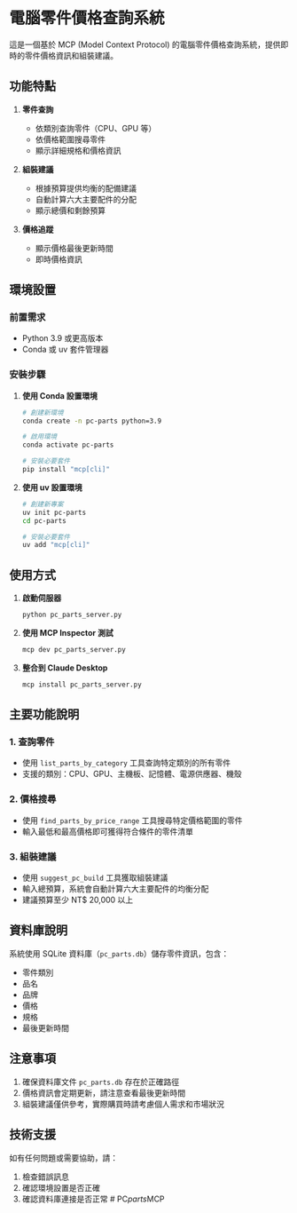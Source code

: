 # 電腦零件價格查詢系統

這是一個基於 MCP (Model Context Protocol) 的電腦零件價格查詢系統，提供即時的零件價格資訊和組裝建議。

## 功能特點

1. **零件查詢**
   - 依類別查詢零件（CPU、GPU 等）
   - 依價格範圍搜尋零件
   - 顯示詳細規格和價格資訊

2. **組裝建議**
   - 根據預算提供均衡的配備建議
   - 自動計算六大主要配件的分配
   - 顯示總價和剩餘預算

3. **價格追蹤**
   - 顯示價格最後更新時間
   - 即時價格資訊

## 環境設置

### 前置需求
- Python 3.9 或更高版本
- Conda 或 uv 套件管理器

### 安裝步驟

1. **使用 Conda 設置環境**
   ```bash
   # 創建新環境
   conda create -n pc-parts python=3.9
   
   # 啟用環境
   conda activate pc-parts
   
   # 安裝必要套件
   pip install "mcp[cli]"
   ```

2. **使用 uv 設置環境**
   ```bash
   # 創建新專案
   uv init pc-parts
   cd pc-parts
   
   # 安裝必要套件
   uv add "mcp[cli]"
   ```

## 使用方式

1. **啟動伺服器**
   ```bash
   python pc_parts_server.py
   ```

2. **使用 MCP Inspector 測試**
   ```bash
   mcp dev pc_parts_server.py
   ```

3. **整合到 Claude Desktop**
   ```bash
   mcp install pc_parts_server.py
   ```

## 主要功能說明

### 1. 查詢零件
- 使用 `list_parts_by_category` 工具查詢特定類別的所有零件
- 支援的類別：CPU、GPU、主機板、記憶體、電源供應器、機殼

### 2. 價格搜尋
- 使用 `find_parts_by_price_range` 工具搜尋特定價格範圍的零件
- 輸入最低和最高價格即可獲得符合條件的零件清單

### 3. 組裝建議
- 使用 `suggest_pc_build` 工具獲取組裝建議
- 輸入總預算，系統會自動計算六大主要配件的均衡分配
- 建議預算至少 NT$ 20,000 以上

## 資料庫說明

系統使用 SQLite 資料庫（`pc_parts.db`）儲存零件資訊，包含：
- 零件類別
- 品名
- 品牌
- 價格
- 規格
- 最後更新時間

## 注意事項

1. 確保資料庫文件 `pc_parts.db` 存在於正確路徑
2. 價格資訊會定期更新，請注意查看最後更新時間
3. 組裝建議僅供參考，實際購買時請考慮個人需求和市場狀況

## 技術支援

如有任何問題或需要協助，請：
1. 檢查錯誤訊息
2. 確認環境設置是否正確
3. 確認資料庫連接是否正常
#   P C _ p a r t s _ M C P  
 